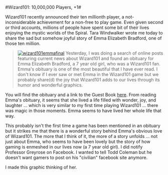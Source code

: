 #Wizard101: 10,000,000 Players, +1#

Wizard101 recently announced their ten millionth player, a not-inconsiderable achievement for a non-free to play game. Even given second or third accounts, millions of people have spent some bit of their lives enjoying the mystic worlds of the Spiral. Tara Windwalker wrote me today to share the sad but somehow joyful story of Emma Elizabeth Bradford, one of those ten million.


> [![](http://westkarana.com/wp-content/uploads/2010/06/wizard101emmafinal.jpg "wizard101emmafinal")](http://westkarana.com/wp-content/uploads/2010/06/wizard101emmafinal.jpg)
Yesterday, I was doing a search of online posts featuring current news about Wizard101 and found an obituary for Emma Elizabeth Bradford, a 7 year old girl, who was a Wizard101 fan. Emma's obituary is one of the most beautiful that I have ever read. I don't know if I ever saw or met Emma in the Wizard101 game but we probably share(d) the joy that Wizard101 adds to our lives through its humor and wonderful graphics. 

You will find the obituary and a link to the Guest Book [here](http://www.rapidcityjournal.com/news/article_0717af26-7f51-11df-9c8c-001cc4c03286.html). From reading Emma's obituary, it seems that she lived a life filled with wonder, joy, and laughter ... which is very similar to my first time playing Wizard101 ... there was magic in those moments. Emma seems to have lived her whole life that way.

This probably isn't the first time a game has been mentioned in an obituary but it strikes me that there is a wonderful story behind Emma's obvious love of Wizard101. The more that I think of it, the more of a story unfolds ... not just about Emma, who seems to have been lovely but the story of how gaming is enmeshed in our lives now (a 7 year old girl). I did notify Professor Greyrose on Facebook. I wanted to tell Todd Coleman but he doesn't want gamers to post on his "civilian" facebook site anymore.
 
I made this graphic thinking of her.




